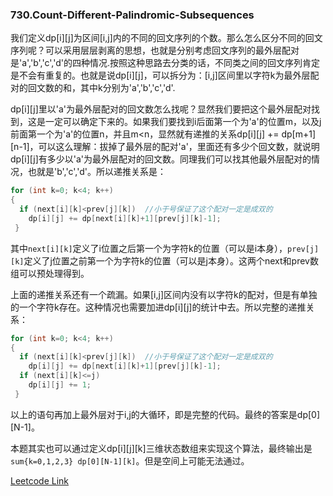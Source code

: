 ###  730.Count-Different-Palindromic-Subsequences

我们定义dp[i][j]为区间[i,j]内的不同的回文序列的个数。那么怎么区分不同的回文序列呢？可以采用层层剥离的思想，也就是分别考虑回文序列的最外层配对是'a','b','c','d'的四种情况.按照这种思路去分类的话，不同类之间的回文序列肯定是不会有重复的。也就是说dp[i][j]，可以拆分为：[i,j]区间里以字符k为最外层配对的回文数的和，其中k分别为'a','b','c','d'.

dp[i][j]里以'a'为最外层配对的回文数怎么找呢？显然我们要把这个最外层配对找到，这是一定可以确定下来的。如果我们要找到i后面第一个为'a'的位置m，以及j前面第一个为'a'的位置n，并且m<n，显然就有递推的关系dp[i][j] += dp[m+1][n-1]，可以这么理解：拔掉了最外层的配对'a'，里面还有多少个回文数，就说明dp[i][j]有多少以'a'为最外层配对的回文数。同理我们可以找其他最外层配对的情况，也就是'b','c','d'。所以递推关系是：
```cpp
for (int k=0; k<4; k++)
{
  if (next[i][k]<prev[j][k])  //小于号保证了这个配对一定是成双的
    dp[i][j] += dp[next[i][k]+1][prev[j][k]-1];
 }
```
其中```next[i][k]```定义了i位置之后第一个为字符k的位置（可以是i本身），```prev[j][k]```定义了j位置之前第一个为字符k的位置（可以是j本身）。这两个next和prev数组可以预处理得到。

上面的递推关系还有一个疏漏。如果[i,j]区间内没有以字符k的配对，但是有单独的一个字符k存在。这种情况也需要加进dp[i][j]的统计中去。所以完整的递推关系：
```cpp
for (int k=0; k<4; k++)
{
  if (next[i][k]<prev[j][k])  //小于号保证了这个配对一定是成双的
    dp[i][j] += dp[next[i][k]+1][prev[j][k]-1];
  if (next[i][k]<=j)
    dp[i][j] += 1;
 }
```
以上的语句再加上最外层对于i,j的大循环，即是完整的代码。最终的答案是dp[0][N-1]。

本题其实也可以通过定义dp[i][j][k]三维状态数组来实现这个算法，最终输出是```sum{k=0,1,2,3} dp[0][N-1][k]```。但是空间上可能无法通过。


[Leetcode Link](https://leetcode.com/problems/count-different-palindromic-subsequences)
